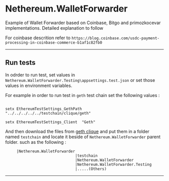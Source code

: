 # Nethereum.WalletForwarder

Example of Wallet Forwarder based on Coinbase, Bitgo and primozkocevar implementations. Detailed explanation to follow
 
For coinbase descrition refer to `https://blog.coinbase.com/usdc-payment-processing-in-coinbase-commerce-b1af1c82fb0`

---

## Run tests

In odrder to run test, set values in `Nethereum.WalletForwarder.Testing\appsettings.test.json` or set those values in environment variables.

For example in order to run test in `geth` test chain set the following values :

```

setx EthereumTestSettings_GethPath  "../../../../../testchain/clique/geth"

setx EthereumTestSettings_Client  "Geth"

```

And then download the files from [geth clique](https://github.com/Nethereum/Nethereum/tree/master/testchain/clique) and put them in a folder named `testchain` and locate it beside of `Nethereum.WalletForwarder` parent folder. such as the following :

```
     |Nethereum.WalletForwarder
                               |testchain
                               |Nethereum.WalletForwarder
                               |Nethereum.WalletForwarder.Testing
                               |.....(Others)
```     

---